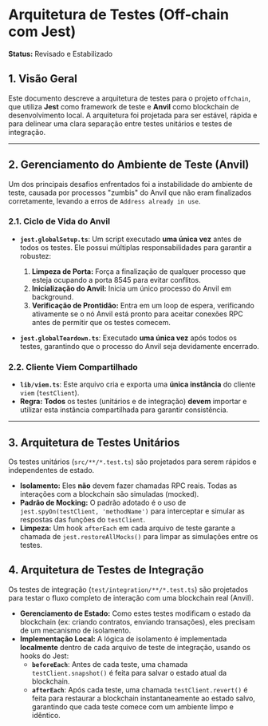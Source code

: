 # Arquitetura de Testes (Off-chain com Jest)

**Status:** Revisado e Estabilizado

## 1. Visão Geral

Este documento descreve a arquitetura de testes para o projeto `offchain`, que utiliza **Jest** como framework de teste e **Anvil** como blockchain de desenvolvimento local. A arquitetura foi projetada para ser estável, rápida e para delinear uma clara separação entre testes unitários e testes de integração.

---

## 2. Gerenciamento do Ambiente de Teste (Anvil)

Um dos principais desafios enfrentados foi a instabilidade do ambiente de teste, causada por processos "zumbis" do Anvil que não eram finalizados corretamente, levando a erros de `Address already in use`.

### 2.1. Ciclo de Vida do Anvil

-   **`jest.globalSetup.ts`**: Um script executado **uma única vez** antes de todos os testes. Ele possui múltiplas responsabilidades para garantir a robustez:
    1.  **Limpeza de Porta:** Força a finalização de qualquer processo que esteja ocupando a porta 8545 para evitar conflitos.
    2.  **Inicialização do Anvil:** Inicia um único processo do Anvil em background.
    3.  **Verificação de Prontidão:** Entra em um loop de espera, verificando ativamente se o nó Anvil está pronto para aceitar conexões RPC antes de permitir que os testes comecem.

-   **`jest.globalTeardown.ts`**: Executado **uma única vez** após todos os testes, garantindo que o processo do Anvil seja devidamente encerrado.

### 2.2. Cliente Viem Compartilhado

-   **`lib/viem.ts`**: Este arquivo cria e exporta uma **única instância** do cliente `viem` (`testClient`).
-   **Regra:** **Todos** os testes (unitários e de integração) **devem** importar e utilizar esta instância compartilhada para garantir consistência.

---

## 3. Arquitetura de Testes Unitários

Os testes unitários (`src/**/*.test.ts`) são projetados para serem rápidos e independentes de estado.

-   **Isolamento:** Eles **não** devem fazer chamadas RPC reais. Todas as interações com a blockchain são simuladas (mocked).
-   **Padrão de Mocking:** O padrão adotado é o uso de `jest.spyOn(testClient, 'methodName')` para interceptar e simular as respostas das funções do `testClient`.
-   **Limpeza:** Um hook `afterEach` em cada arquivo de teste garante a chamada de `jest.restoreAllMocks()` para limpar as simulações entre os testes.

## 4. Arquitetura de Testes de Integração

Os testes de integração (`test/integration/**/*.test.ts`) são projetados para testar o fluxo completo de interação com uma blockchain real (Anvil).

-   **Gerenciamento de Estado:** Como estes testes modificam o estado da blockchain (ex: criando contratos, enviando transações), eles precisam de um mecanismo de isolamento.
-   **Implementação Local:** A lógica de isolamento é implementada **localmente** dentro de cada arquivo de teste de integração, usando os hooks do Jest:
    -   **`beforeEach`**: Antes de cada teste, uma chamada `testClient.snapshot()` é feita para salvar o estado atual da blockchain.
    -   **`afterEach`**: Após cada teste, uma chamada `testClient.revert()` é feita para restaurar a blockchain instantaneamente ao estado salvo, garantindo que cada teste comece com um ambiente limpo e idêntico.
